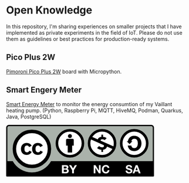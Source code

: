 # Open Knowledge
In this repository, I'm sharing experiences on smaller projects that I have implemented as private experiments in the field of IoT. Please do not use them as guidelines or best practices for production-ready systems.

## Pico Plus 2W
[Pimoroni Pico Plus 2W](pico-plus-2w) board with Micropython.


## Smart Engery Meter
[Smart Energy Meter](smart-energy-meter) to monitor the energy consumtion of my Vaillant heating pump. (Python, Raspberry Pi, MQTT, HiveMQ, Podman, Quarkus, Java, PostgreSQL)

![CC BY-NC-SA 4.0](by-nc-sa.png)